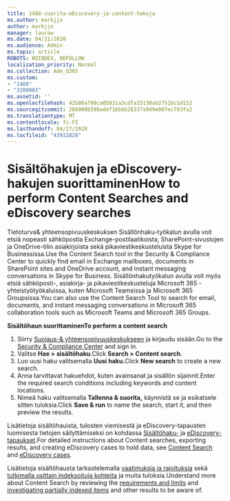 ```yaml
---
title: 1488-suorita-eDiscovery-ja-content-hakuja
ms.author: markjjo
author: markjjo
manager: lauraw
ms.date: 04/21/2020
ms.audience: Admin
ms.topic: article
ROBOTS: NOINDEX, NOFOLLOW
localization_priority: Normal
ms.collection: Adm_O365
ms.custom:
- "1488"
- "3200003"
ms.assetid: ''
ms.openlocfilehash: 42b80a798ca05831a3cdfa15130ab2751bc1d152
ms.sourcegitcommit: 286000b588adef1bbbb28337a9d9e087ec783fa2
ms.translationtype: MT
ms.contentlocale: fi-FI
ms.lasthandoff: 04/27/2020
ms.locfileid: "43911828"
---
```

# <a name="how-to-perform-content-searches-and-ediscovery-searches"></a><span data-ttu-id="8908a-102">Sisältöhakujen ja eDiscovery-hakujen suorittaminen</span><span class="sxs-lookup"><span data-stu-id="8908a-102">How to perform Content Searches and eDiscovery searches</span></span>

<span data-ttu-id="8908a-103">Tietoturva& yhteensopivuuskeskuksen Sisällönhaku-työkalun avulla voit etsiä nopeasti sähköpostia Exchange-postilaatikoista, SharePoint-sivustojen ja OneDrive-tilin asiakirjoista sekä pikaviestikeskusteluista Skype for Businessissa.</span><span class="sxs-lookup"><span data-stu-id="8908a-103">Use the Content Search tool in the Security & Compliance Center to quickly find email in Exchange mailboxes, documents in SharePoint sites and OneDrive account, and instant messaging conversations in Skype for Business.</span></span> <span data-ttu-id="8908a-104">Sisällönhakutyökalun avulla voit myös etsiä sähköposti-, asiakirja- ja pikaviestikeskusteluja Microsoft 365 -yhteistyötyökaluissa, kuten Microsoft Teamsissa ja Microsoft 365 Groupsissa.</span><span class="sxs-lookup"><span data-stu-id="8908a-104">You can also use the Content Search Tool to search for email, documents, and instant messaging conversations in Microsoft 365 collaboration tools such as Microsoft Teams and Microsoft 365 Groups.</span></span>

<span data-ttu-id="8908a-105">**Sisältöhaun suorittaminen**</span><span class="sxs-lookup"><span data-stu-id="8908a-105">**To perform a content search**</span></span>

1. <span data-ttu-id="8908a-106">Siirry [Suojaus-& yhteensopivuuskeskukseen](https://protection.office.com) ja kirjaudu sisään.</span><span class="sxs-lookup"><span data-stu-id="8908a-106">Go to the [Security & Compliance Center](https://protection.office.com) and sign in.</span></span>
2. <span data-ttu-id="8908a-107">Valitse **Hae > sisältöhaku**.</span><span class="sxs-lookup"><span data-stu-id="8908a-107">Click **Search > Content search**.</span></span>
3. <span data-ttu-id="8908a-108">Luo uusi haku valitsemalla **Uusi haku.**</span><span class="sxs-lookup"><span data-stu-id="8908a-108">Click **New search** to create a new search.</span></span>
4. <span data-ttu-id="8908a-109">Anna tarvittavat hakuehdot, kuten avainsanat ja sisällön sijainnit.</span><span class="sxs-lookup"><span data-stu-id="8908a-109">Enter the required search conditions including keywords and content locations.</span></span>  
5. <span data-ttu-id="8908a-110">Nimeä haku valitsemalla **Tallenna & suorita,** käynnistä se ja esikatsele sitten tuloksia.</span><span class="sxs-lookup"><span data-stu-id="8908a-110">Click **Save & run** to name the search, start it, and then preview the results.</span></span>

<span data-ttu-id="8908a-111">Lisätietoja sisältöhauista, tulosten viemisestä ja eDiscovery-tapausten luomisesta tietojen säilyttämiseksi on kohdassa [Sisältöhaku-](https://docs.microsoft.com/office365/securitycompliance/content-search) ja [eDiscovery-tapaukset](https://docs.microsoft.com/office365/securitycompliance/ediscovery-cases).</span><span class="sxs-lookup"><span data-stu-id="8908a-111">For detailed instructions about Content searches, exporting results, and creating eDiscovery cases to hold data, see [Content Search](https://docs.microsoft.com/office365/securitycompliance/content-search) and [eDiscovery cases](https://docs.microsoft.com/office365/securitycompliance/ediscovery-cases).</span></span>

<span data-ttu-id="8908a-112">Lisätietoja sisältöhausta tarkastelemalla [vaatimuksia ja rajoituksia](https://docs.microsoft.com/office365/securitycompliance/limits-for-content-search) sekä [tutkimalla osittain indeksoituja kohteita](https://docs.microsoft.com/office365/securitycompliance/investigating-partially-indexed-items-in-ediscovery) ja muita tuloksia.</span><span class="sxs-lookup"><span data-stu-id="8908a-112">Understand more about Content Search by reviewing the [requirements and limits](https://docs.microsoft.com/office365/securitycompliance/limits-for-content-search) and  [investigating partially indexed items](https://docs.microsoft.com/office365/securitycompliance/investigating-partially-indexed-items-in-ediscovery) and other results to be aware of.</span></span>